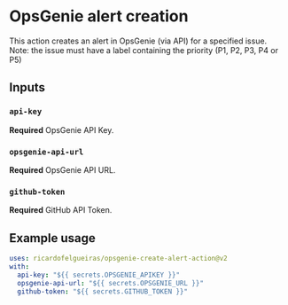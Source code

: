 # OpsGenie alert creation 

This action creates an alert in OpsGenie (via API) for a specified issue. 
Note: the issue must have a label containing the priority (P1, P2, P3, P4 or P5)

## Inputs

### `api-key`

**Required** OpsGenie API Key.

### `opsgenie-api-url`

**Required** OpsGenie API URL.

### `github-token`

**Required** GitHub API Token.

## Example usage

```yaml
uses: ricardofelgueiras/opsgenie-create-alert-action@v2
with:
  api-key: "${{ secrets.OPSGENIE_APIKEY }}"
  opsgenie-api-url: "${{ secrets.OPSGENIE_URL }}"
  github-token: "${{ secrets.GITHUB_TOKEN }}"
```
